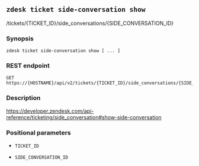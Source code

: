 ## `zdesk ticket side-conversation show`

/tickets/{TICKET_ID}/side_conversations/{SIDE_CONVERSATION_ID}

### Synopsis

    zdesk ticket side-conversation show [ ... ]

### REST endpoint

    GET https://{HOSTNAME}/api/v2/tickets/{TICKET_ID}/side_conversations/{SIDE_CONVERSATION_ID}

### Description

https://developer.zendesk.com/api-reference/ticketing/side_conversation#show-side-conversation

### Positional parameters

* `TICKET_ID`

* `SIDE_CONVERSATION_ID`

